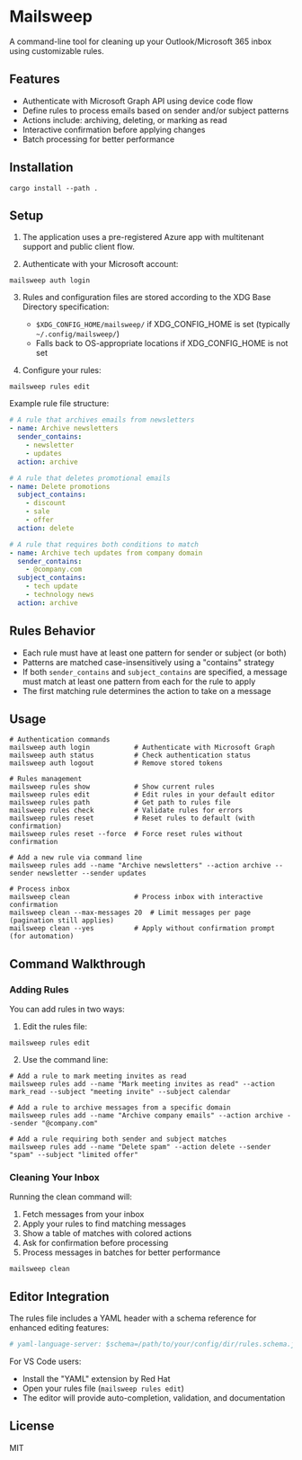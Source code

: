 # Mailsweep

A command-line tool for cleaning up your Outlook/Microsoft 365 inbox using customizable rules.

## Features

- Authenticate with Microsoft Graph API using device code flow
- Define rules to process emails based on sender and/or subject patterns
- Actions include: archiving, deleting, or marking as read
- Interactive confirmation before applying changes
- Batch processing for better performance

## Installation

```
cargo install --path .
```

## Setup

1. The application uses a pre-registered Azure app with multitenant support and public client flow.

2. Authenticate with your Microsoft account:
```
mailsweep auth login
```

3. Rules and configuration files are stored according to the XDG Base Directory specification:
   - `$XDG_CONFIG_HOME/mailsweep/` if XDG_CONFIG_HOME is set (typically `~/.config/mailsweep/`)
   - Falls back to OS-appropriate locations if XDG_CONFIG_HOME is not set

4. Configure your rules:
```
mailsweep rules edit
```

Example rule file structure:
```yaml
# A rule that archives emails from newsletters
- name: Archive newsletters
  sender_contains:
    - newsletter
    - updates
  action: archive

# A rule that deletes promotional emails
- name: Delete promotions
  subject_contains:
    - discount
    - sale
    - offer
  action: delete

# A rule that requires both conditions to match
- name: Archive tech updates from company domain
  sender_contains:
    - @company.com
  subject_contains:
    - tech update
    - technology news
  action: archive
```

## Rules Behavior

- Each rule must have at least one pattern for sender or subject (or both)
- Patterns are matched case-insensitively using a "contains" strategy
- If both `sender_contains` and `subject_contains` are specified, a message must match at least one pattern from each for the rule to apply
- The first matching rule determines the action to take on a message

## Usage

```
# Authentication commands
mailsweep auth login           # Authenticate with Microsoft Graph
mailsweep auth status          # Check authentication status
mailsweep auth logout          # Remove stored tokens

# Rules management
mailsweep rules show           # Show current rules
mailsweep rules edit           # Edit rules in your default editor
mailsweep rules path           # Get path to rules file
mailsweep rules check          # Validate rules for errors
mailsweep rules reset          # Reset rules to default (with confirmation)
mailsweep rules reset --force  # Force reset rules without confirmation

# Add a new rule via command line
mailsweep rules add --name "Archive newsletters" --action archive --sender newsletter --sender updates

# Process inbox
mailsweep clean                # Process inbox with interactive confirmation
mailsweep clean --max-messages 20  # Limit messages per page (pagination still applies)
mailsweep clean --yes          # Apply without confirmation prompt (for automation)
```

## Command Walkthrough

### Adding Rules

You can add rules in two ways:

1. Edit the rules file:
```
mailsweep rules edit
```

2. Use the command line:
```
# Add a rule to mark meeting invites as read
mailsweep rules add --name "Mark meeting invites as read" --action mark_read --subject "meeting invite" --subject calendar

# Add a rule to archive messages from a specific domain
mailsweep rules add --name "Archive company emails" --action archive --sender "@company.com"

# Add a rule requiring both sender and subject matches
mailsweep rules add --name "Delete spam" --action delete --sender "spam" --subject "limited offer"
```

### Cleaning Your Inbox

Running the clean command will:
1. Fetch messages from your inbox
2. Apply your rules to find matching messages
3. Show a table of matches with colored actions
4. Ask for confirmation before processing
5. Process messages in batches for better performance

```
mailsweep clean
```

## Editor Integration

The rules file includes a YAML header with a schema reference for enhanced editing features:

```yaml
# yaml-language-server: $schema=/path/to/your/config/dir/rules.schema.json
```

For VS Code users:
- Install the "YAML" extension by Red Hat
- Open your rules file (`mailsweep rules edit`)
- The editor will provide auto-completion, validation, and documentation

## License

MIT